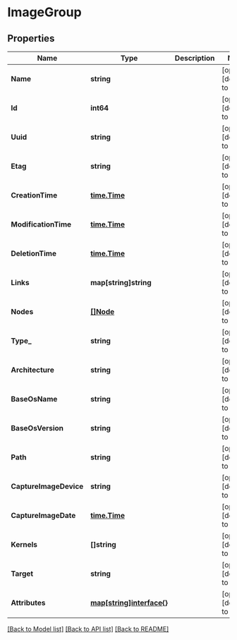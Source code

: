 # ImageGroup

## Properties
Name | Type | Description | Notes
------------ | ------------- | ------------- | -------------
**Name** | **string** |  | [optional] [default to null]
**Id** | **int64** |  | [optional] [default to null]
**Uuid** | **string** |  | [optional] [default to null]
**Etag** | **string** |  | [optional] [default to null]
**CreationTime** | [**time.Time**](time.Time.md) |  | [optional] [default to null]
**ModificationTime** | [**time.Time**](time.Time.md) |  | [optional] [default to null]
**DeletionTime** | [**time.Time**](time.Time.md) |  | [optional] [default to null]
**Links** | **map[string]string** |  | [optional] [default to null]
**Nodes** | [**[]Node**](Node.md) |  | [optional] [default to null]
**Type_** | **string** |  | [optional] [default to null]
**Architecture** | **string** |  | [optional] [default to null]
**BaseOsName** | **string** |  | [optional] [default to null]
**BaseOsVersion** | **string** |  | [optional] [default to null]
**Path** | **string** |  | [optional] [default to null]
**CaptureImageDevice** | **string** |  | [optional] [default to null]
**CaptureImageDate** | [**time.Time**](time.Time.md) |  | [optional] [default to null]
**Kernels** | **[]string** |  | [optional] [default to null]
**Target** | **string** |  | [optional] [default to null]
**Attributes** | [**map[string]interface{}**](interface{}.md) |  | [optional] [default to null]

[[Back to Model list]](../README.md#documentation-for-models) [[Back to API list]](../README.md#documentation-for-api-endpoints) [[Back to README]](../README.md)

